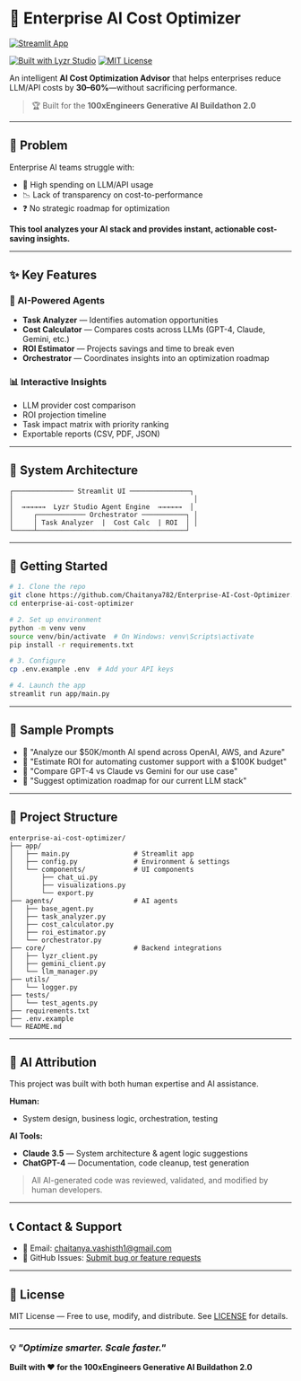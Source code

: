 # 🚀 Enterprise AI Cost Optimizer

[![Streamlit App](https://static.streamlit.io/badges/streamlit_badge_black_white.svg)](https://enterprise-ai-cost-optimizer-drpesterasuv.streamlit.app/)

[![Built with Lyzr Studio](https://img.shields.io/badge/Built%20with-Lyzr%20Studio-blue)](https://studio.lyzr.ai/)
[![MIT License](https://img.shields.io/badge/License-MIT-green.svg)](LICENSE)

An intelligent **AI Cost Optimization Advisor** that helps enterprises reduce LLM/API costs by **30–60%**—without sacrificing performance.

> 🏆 Built for the **100xEngineers Generative AI Buildathon 2.0**

---

## 🎯 Problem

Enterprise AI teams struggle with:
- 💸 High spending on LLM/API usage  
- 📉 Lack of transparency on cost-to-performance  
- ❓ No strategic roadmap for optimization  

**This tool analyzes your AI stack and provides instant, actionable cost-saving insights.**

---

## ✨ Key Features

### 🤖 AI-Powered Agents
- **Task Analyzer** — Identifies automation opportunities  
- **Cost Calculator** — Compares costs across LLMs (GPT-4, Claude, Gemini, etc.)  
- **ROI Estimator** — Projects savings and time to break even  
- **Orchestrator** — Coordinates insights into an optimization roadmap

### 📊 Interactive Insights
- LLM provider cost comparison  
- ROI projection timeline  
- Task impact matrix with priority ranking  
- Exportable reports (CSV, PDF, JSON)

---

## 🧠 System Architecture

```plaintext
┌─────────────── Streamlit UI ───────────────┐
│                                             │
│  →→→→→→  Lyzr Studio Agent Engine  →→→→→→  │
│     ┌──────────── Orchestrator ───────────┐ │
│     │ Task Analyzer  |  Cost Calc  | ROI  │ │
└─────┴─────────────────────────────────────┘
````

---

## 🚀 Getting Started

```bash
# 1. Clone the repo
git clone https://github.com/Chaitanya782/Enterprise-AI-Cost-Optimizer.git
cd enterprise-ai-cost-optimizer

# 2. Set up environment
python -m venv venv
source venv/bin/activate  # On Windows: venv\Scripts\activate
pip install -r requirements.txt

# 3. Configure
cp .env.example .env  # Add your API keys

# 4. Launch the app
streamlit run app/main.py
```

---

## 🧪 Sample Prompts

* 💬 "Analyze our \$50K/month AI spend across OpenAI, AWS, and Azure"
* 💬 "Estimate ROI for automating customer support with a \$100K budget"
* 💬 "Compare GPT-4 vs Claude vs Gemini for our use case"
* 💬 "Suggest optimization roadmap for our current LLM stack"

---

## 📁 Project Structure

```plaintext
enterprise-ai-cost-optimizer/
├── app/
│   ├── main.py                # Streamlit app
│   ├── config.py              # Environment & settings
│   └── components/            # UI components
│       ├── chat_ui.py
│       ├── visualizations.py
│       └── export.py
├── agents/                    # AI agents
│   ├── base_agent.py
│   ├── task_analyzer.py
│   ├── cost_calculator.py
│   ├── roi_estimator.py
│   └── orchestrator.py
├── core/                      # Backend integrations
│   ├── lyzr_client.py
│   ├── gemini_client.py
│   └── llm_manager.py
├── utils/
│   └── logger.py
├── tests/
│   └── test_agents.py
├── requirements.txt
├── .env.example
└── README.md
```

---

## 🤖 AI Attribution

This project was built with both human expertise and AI assistance.

**Human:**

* System design, business logic, orchestration, testing

**AI Tools:**

* **Claude 3.5** — System architecture & agent logic suggestions
* **ChatGPT-4** — Documentation, code cleanup, test generation

> All AI-generated code was reviewed, validated, and modified by human developers.

---

## 📞 Contact & Support

* 📮 Email: [chaitanya.vashisth1@gmail.com](mailto:chaitanya.vashisth1@gmail.com)
* 🐞 GitHub Issues: [Submit bug or feature requests](https://github.com/yourusername/enterprise-ai-cost-optimizer/issues)

---

## 📜 License

MIT License — Free to use, modify, and distribute. See [LICENSE](LICENSE) for details.

---

### 💡 *"Optimize smarter. Scale faster."*

**Built with ❤️ for the 100xEngineers Generative AI Buildathon 2.0**

```
